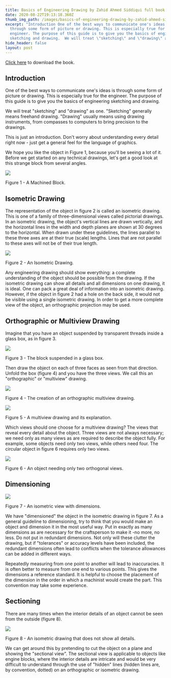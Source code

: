 ```yaml
---
title: Basics of Engineering Drawing by Zahid Ahmed Siddiqui full book
date: 2020-08-22T19:13:18.360Z
thumb_img_path: /images/basics-of-engineering-drawing-by-zahid-ahmed-siddiqui.png
excerpt: "Introduction One of the best ways to communicate one's ideas is
  through some form of picture or drawing. This is especially true for the
  engineer. The purpose of this guide is to give you the basics of engineering
  sketching and drawing.  We will treat \"sketching\" and \"drawing\" as one. "
hide_header: false
layout: post
---
```

<!--StartFragment-->

[Click here](https://firebasestorage.googleapis.com/v0/b/encoded-net-131108.appspot.com/o/Basics%20of%20Engineering%20Drawing%20by%20Zahid%20Ahmed%20Siddiqui%20and%20Dr.%20Ashraf%20(2nd%20Edition).pdf?alt=media&token=eb9503b5-b976-417d-9428-bf6e8360b70b) to download the book.

## Introduction

One of the best ways to communicate one's ideas is through some form of picture or drawing. This is especially true for the engineer. The purpose of this guide is to give you the basics of engineering sketching and drawing.

We will treat "sketching" and "drawing" as one. "Sketching" generally means freehand drawing. "Drawing" usually means using drawing instruments, from compasses to computers to bring precision to the drawings.

This is just an introduction. Don't worry about understanding every detail right now - just get a general feel for the language of graphics.

We hope you like the object in Figure 1, because you'll be seeing a lot of it. Before we get started on any technical drawings, let's get a good look at this strange block from several angles.

![](https://ocw.mit.edu/courses/mechanical-engineering/2-007-design-and-manufacturing-i-spring-2009/related-resources/fig_01.jpg)

Figure 1 - A Machined Block.

## [](<>)Isometric Drawing

The representation of the object in figure 2 is called an isometric drawing. This is one of a family of three-dimensional views called pictorial drawings. In an isometric drawing, the object's vertical lines are drawn vertically, and the horizontal lines in the width and depth planes are shown at 30 degrees to the horizontal. When drawn under these guidelines, the lines parallel to these three axes are at their true (scale) lengths. Lines that are not parallel to these axes will not be of their true length.

![](https://ocw.mit.edu/courses/mechanical-engineering/2-007-design-and-manufacturing-i-spring-2009/related-resources/fig_02.jpg)

Figure 2 - An Isometric Drawing.

Any engineering drawing should show everything: a complete understanding of the object should be possible from the drawing. If the isometric drawing can show all details and all dimensions on one drawing, it is ideal. One can pack a great deal of information into an isometric drawing. However, if the object in figure 2 had a hole on the back side, it would not be visible using a single isometric drawing. In order to get a more complete view of the object, an orthographic projection may be used.

## [](<>)Orthographic or Multiview Drawing

Imagine that you have an object suspended by transparent threads inside a glass box, as in figure 3.

![](https://ocw.mit.edu/courses/mechanical-engineering/2-007-design-and-manufacturing-i-spring-2009/related-resources/fig_03.jpg)

Figure 3 - The block suspended in a glass box.

Then draw the object on each of three faces as seen from that direction. Unfold the box (figure 4) and you have the three views. We call this an "orthographic" or "multiview" drawing.

![](https://ocw.mit.edu/courses/mechanical-engineering/2-007-design-and-manufacturing-i-spring-2009/related-resources/fig_04.jpg)

Figure 4 - The creation of an orthographic multiview drawing.

![](https://ocw.mit.edu/courses/mechanical-engineering/2-007-design-and-manufacturing-i-spring-2009/related-resources/fig_05.jpg)

Figure 5 - A multiview drawing and its explanation.

Which views should one choose for a multiview drawing? The views that reveal every detail about the object. Three views are not always necessary; we need only as many views as are required to describe the object fully. For example, some objects need only two views, while others need four. The circular object in figure 6 requires only two views.

![](https://ocw.mit.edu/courses/mechanical-engineering/2-007-design-and-manufacturing-i-spring-2009/related-resources/fig_06.jpg)

Figure 6 - An object needing only two orthogonal views.

## [](<>)Dimensioning

![](https://ocw.mit.edu/courses/mechanical-engineering/2-007-design-and-manufacturing-i-spring-2009/related-resources/fig_07.jpg)

Figure 7 - An isometric view with dimensions.

We have "dimensioned" the object in the isometric drawing in figure 7. As a general guideline to dimensioning, try to think that you would make an object and dimension it in the most useful way. Put in exactly as many dimensions as are necessary for the craftsperson to make it -no more, no less. Do not put in redundant dimensions. Not only will these clutter the drawing, but if "tolerances" or accuracy levels have been included, the redundant dimensions often lead to conflicts when the tolerance allowances can be added in different ways.

Repeatedly measuring from one point to another will lead to inaccuracies. It is often better to measure from one end to various points. This gives the dimensions a reference standard. It is helpful to choose the placement of the dimension in the order in which a machinist would create the part. This convention may take some experience.

## [](<>)Sectioning

There are many times when the interior details of an object cannot be seen from the outside (figure 8).

![](https://ocw.mit.edu/courses/mechanical-engineering/2-007-design-and-manufacturing-i-spring-2009/related-resources/fig_08.jpg)

Figure 8 - An isometric drawing that does not show all details.

We can get around this by pretending to cut the object on a plane and showing the "sectional view". The sectional view is applicable to objects like engine blocks, where the interior details are intricate and would be very difficult to understand through the use of "hidden" lines (hidden lines are, by convention, dotted) on an orthographic or isometric drawing.<!--EndFragment-->